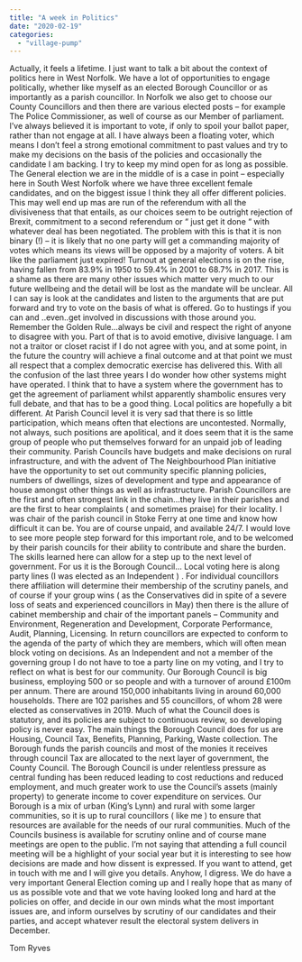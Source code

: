 ```yaml
---
title: "A week in Politics"
date: "2020-02-19"
categories: 
  - "village-pump"
---
```


Actually, it feels a lifetime. I just want to talk a bit about the context of politics here in West Norfolk. We have a lot of opportunities to engage politically, whether like myself as an elected Borough Councillor or as importantly as a parish councillor. In Norfolk we also get to choose our County Councillors and then there are various elected posts – for example The Police Commissioner, as well of course as our Member of parliament. I’ve always believed it is important to vote, if only to spoil your ballot paper, rather than not engage at all. I have always been a floating voter, which means I don’t feel a strong emotional commitment to past values and try to make my decisions on the basis of the policies and occasionally the candidate I am backing. I try to keep my mind open for as long as possible. The General election we are in the middle of is a case in point – especially here in South West Norfolk where we have three excellent female candidates, and on the biggest issue I think they all offer different policies. This may well end up mas are run of the referendum with all the divisiveness that that entails, as our choices seem to be outright rejection of Brexit, commitment to a second referendum or “ just get it done “ with whatever deal has been negotiated. The problem with this is that it is non binary (!) – it is likely that no one party will get a commanding majority of votes which means its views will be opposed by a majority of voters. A bit like the parliament just expired! Turnout at general elections is on the rise, having fallen from 83.9% in 1950 to 59.4% in 2001 to 68.7% in 2017. This is a shame as there are many other issues which matter very much to our future wellbeing and the detail will be lost as the mandate will be unclear. All I can say is look at the candidates and listen to the arguments that are put forward and try to vote on the basis of what is offered. Go to hustings if you can and ..even..get involved in discussions with those around you. Remember the Golden Rule…always be civil and respect the right of anyone to disagree with you. Part of that is to avoid emotive, divisive language. I am not a traitor or closet racist if I do not agree with you, and at some point, in the future the country will achieve a final outcome and at that point we must all respect that a complex democratic exercise has delivered this. With all the confusion of the last three years I do wonder how other systems might have operated. I think that to have a system where the government has to get the agreement of parliament whilst apparently shambolic ensures very full debate, and that has to be a good thing. Local politics are hopefully a bit different. At Parish Council level it is very sad that there is so little participation, which means often that elections are uncontested. Normally, not always, such positions are apolitical, and it does seem that it is the same group of people who put themselves forward for an unpaid job of leading their community. Parish Councils have budgets and make decisions on rural infrastructure, and with the advent of The Neighbourhood Plan initiative have the opportunity to set out community specific planning policies, numbers of dwellings, sizes of development and type and appearance of house amongst other things as well as infrastructure. Parish Councillors are the first and often strongest link in the chain...they live in their parishes and are the first to hear complaints ( and sometimes praise) for their locality. I was chair of the parish council in Stoke Ferry at one time and know how difficult it can be. You are of course unpaid, and available 24/7. I would love to see more people step forward for this important role, and to be welcomed by their parish councils for their ability to contribute and share the burden. The skills learned here can allow for a step up to the next level of government. For us it is the Borough Council… Local voting here is along party lines (I was elected as an Independent ) . For individual councillors there affiliation will determine their membership of the scrutiny panels, and of course if your group wins ( as the Conservatives did in spite of a severe loss of seats and experienced councillors in May) then there is the allure of cabinet membership and chair of the important panels – Community and Environment, Regeneration and Development, Corporate Performance, Audit, Planning, Licensing. In return councillors are expected to conform to the agenda of the party of which they are members, which will often mean block voting on decisions. As an Independent and not a member of the governing group I do not have to toe a party line on my voting, and I try to reflect on what is best for our community. Our Borough Council is big business, employing 500 or so people and with a turnover of around £100m per annum. There are around 150,000 inhabitants living in around 60,000 households. There are 102 parishes and 55 councillors, of whom 28 were elected as conservatives in 2019. Much of what the Council does is statutory, and its policies are subject to continuous review, so developing policy is never easy. The main things the Borough Council does for us are Housing, Council Tax, Benefits, Planning, Parking, Waste collection. The Borough funds the parish councils and most of the monies it receives through council Tax are allocated to the next layer of government, the County Council. The Borough Council is under relentless pressure as central funding has been reduced leading to cost reductions and reduced employment, and much greater work to use the Council’s assets (mainly property) to generate income to cover expenditure on services. Our Borough is a mix of urban (King’s Lynn) and rural with some larger communities, so it is up to rural councillors ( like me ) to ensure that resources are available for the needs of our rural communities. Much of the Councils business is available for scrutiny online and of course mane meetings are open to the public. I’m not saying that attending a full council meeting will be a highlight of your social year but it is interesting to see how decisions are made and how dissent is expressed. If you want to attend, get in touch with me and I will give you details. Anyhow, I digress. We do have a very important General Election coming up and I really hope that as many of us as possible vote and that we vote having looked long and hard at the policies on offer, and decide in our own minds what the most important issues are, and inform ourselves by scrutiny of our candidates and their parties, and accept whatever result the electoral system delivers in December.

Tom Ryves
